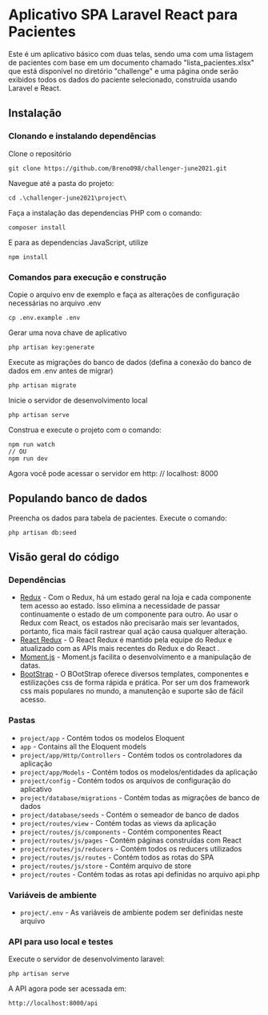 # Aplicativo SPA Laravel React para Pacientes

Este é um aplicativo básico com duas telas, sendo uma com uma listagem de pacientes com base em um documento chamado "lista_pacientes.xlsx" que está disponível no diretório "challenge" e uma página onde serão exibidos todos os dados do paciente selecionado, construída usando Laravel e React.

## Instalação

### Clonando e instalando dependências

Clone o repositório

    git clone https://github.com/Breno098/challenger-june2021.git

Navegue até a pasta do projeto:

    cd .\challenger-june2021\project\

Faça a instalação das dependencias PHP com o comando:

    composer install

E para as dependencias JavaScript, utilize

    npm install

### Comandos para execução e construção

Copie o arquivo env de exemplo e faça as alterações de configuração necessárias no arquivo .env

    cp .env.example .env

Gerar uma nova chave de aplicativo

    php artisan key:generate

Execute as migrações do banco de dados (defina a conexão do banco de dados em .env antes de migrar)

    php artisan migrate

Inicie o servidor de desenvolvimento local

    php artisan serve

Construa e execute o projeto com o comando:

    npm run watch 
    // OU
    npm run dev

Agora você pode acessar o servidor em http: // localhost: 8000

## Populando banco de dados

Preencha os dados para tabela de pacientes. Execute o comando:

    php artisan db:seed

## Visão geral do código

### Dependências

- [Redux](https://redux.js.org/) - Com o Redux, há um estado geral na loja e cada componente tem acesso ao estado. Isso elimina a necessidade de passar continuamente o estado de um componente para outro. Ao usar o Redux com React, os estados não precisarão mais ser levantados, portanto, fica mais fácil rastrear qual ação causa qualquer alteração.
- [React Redux](https://react-redux.js.org/) - O React Redux é mantido pela equipe do Redux e atualizado com as APIs mais recentes do Redux e do React .
- [Moment.js](https://momentjs.com/) - Moment.js facilita o desenvolvimento e a manipulação de datas.
- [BootStrap](https://getbootstrap.com/) - O BOotStrap oferece diversos templates, componentes e estilizações css de forma rápida e prática. Por ser um dos framework css mais populares no mundo, a manutenção e suporte são de fácil acesso.
    
### Pastas

- `project/app` - Contém todos os modelos Eloquent
- `app` - Contains all the Eloquent models
- `project/app/Http/Controllers` - Contém todos os controladores da aplicação
- `project/app/Models` - Contém todos os modelos/entidades da aplicação
- `project/config` - Contém todos os arquivos de configuração do aplicativo
- `project/database/migrations` - Contém todas as migrações de banco de dados
- `project/database/seeds` - Contém o semeador de banco de dados
- `project/routes/view` - Contém todas as views da aplicação
- `project/routes/js/components` - Contém componentes React
- `project/routes/js/pages` - Contém páginas construídas com React
- `project/routes/js/reducers` - Contém todos os reducers utilizados
- `project/routes/js/routes` - Contém todos as rotas do SPA
- `project/routes/js/store` - Contém arquivo de store
- `project/routes` - Contém todas as rotas api definidas no arquivo api.php

### Variáveis de ambiente

- `project/.env` - As variáveis ​​de ambiente podem ser definidas neste arquivo

### API para uso local e testes

Execute o servidor de desenvolvimento laravel:

    php artisan serve

A API agora pode ser acessada em:

    http://localhost:8000/api